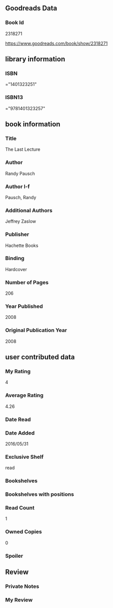 <!-- This template shows how to bulk convert all columns of data into one markdown file -->
<!-- caveat: KeyError if there's a mismatch. Empty values output nothing -->

## Goodreads Data

### Book Id 

2318271

https://www.goodreads.com/book/show/2318271

## library information

### ISBN 
="1401323251"

### ISBN13 
="9781401323257"

## book information

### Title
The Last Lecture

### Author 
Randy Pausch

### Author l-f 
Pausch, Randy

### Additional Authors
Jeffrey Zaslow

### Publisher 
Hachette Books

### Binding
Hardcover

### Number of Pages
206

### Year Published
2008

### Original Publication Year 
2008

## user contributed data

### My Rating
4

### Average Rating
4.26

### Date Read


### Date Added
2016/05/31

### Exclusive Shelf
read

### Bookshelves


### Bookshelves with positions


### Read Count
1

### Owned Copies
0

### Spoiler 


## Review

### Private Notes


### My Review
